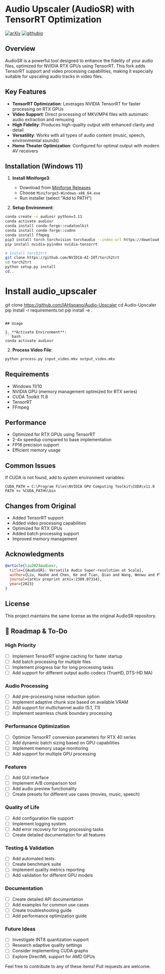 # Audio Upscaler (AudioSR) with TensorRT Optimization

[![arXiv](https://img.shields.io/badge/arXiv-2309.07314-brightgreen.svg?style=flat-square)](https://arxiv.org/abs/2309.07314)  [![githubio](https://img.shields.io/badge/GitHub.io-Audio_Samples-blue?logo=Github&style=flat-square)](https://audioldm.github.io/audiosr)

## Overview

AudioSR is a powerful tool designed to enhance the fidelity of your audio files, optimized for NVIDIA RTX GPUs using TensorRT. This fork adds TensorRT support and video processing capabilities, making it especially suitable for upscaling audio tracks in video files.

## Key Features

- **TensorRT Optimization**: Leverages NVIDIA TensorRT for faster processing on RTX GPUs
- **Video Support**: Direct processing of MKV/MP4 files with automatic audio extraction and remuxing
- **High Fidelity**: Produces high-quality output with enhanced clarity and detail
- **Versatility**: Works with all types of audio content (music, speech, environmental sounds)
- **Home Theater Optimization**: Configured for optimal output with modern AV receivers

## Installation (Windows 11)

1. **Install Miniforge3**:
   - Download from [Miniforge Releases](https://github.com/conda-forge/miniforge/releases)
   - Choose `Miniforge3-Windows-x86_64.exe`
   - Run installer (select "Add to PATH")

2. **Setup Environment**:

```bash
conda create -n audiosr python=3.11
conda activate audiosr
conda install conda-forge::cudatoolkit
conda install conda-forge::cudnn
conda install ffmpeg
pip3 install torch torchvision torchaudio --index-url https://download.pytorch.org/whl/cu118
pip install nvidia-pyindex nvidia-tensorrt

# Install torch2trt
git clone https://github.com/NVIDIA-AI-IOT/torch2trt
cd torch2trt
python setup.py install
cd..
```

# Install audio_upscaler

git clone <https://github.com/IAHispano/Audio-Upscaler>
cd Audio-Upscaler
pip install -r requirements.txt
pip install -e .

```

## Usage

1. **Activate Environment**:
```bash
conda activate audiosr
```

2. **Process Video File**:

```bash
python process.py input_video.mkv output_video.mkv
```

## Requirements

- Windows 11/10
- NVIDIA GPU (memory management optimized for RTX series)
- CUDA Toolkit 11.8
- TensorRT
- FFmpeg

## Performance

- Optimized for RTX GPUs using TensorRT
- 2-4x speedup compared to base implementation
- FP16 precision support
- Efficient memory usage

## Common Issues

If CUDA is not found, add to system environment variables:

```
CUDA_PATH = C:\Program Files\NVIDIA GPU Computing Toolkit\CUDA\v11.8
PATH += %CUDA_PATH%\bin
```

## Changes from Original

- Added TensorRT support
- Added video processing capabilities
- Optimized for RTX GPUs
- Added batch processing support
- Improved memory management

## Acknowledgments


```bibtex
@article{liu2023audiosr,
  title={{AudioSR}: Versatile Audio Super-resolution at Scale},
  author={Liu, Haohe and Chen, Ke and Tian, Qiao and Wang, Wenwu and Plumbley, Mark D},
  journal={arXiv preprint arXiv:2309.07314},
  year={2023}
}
```

## License

This project maintains the same license as the original AudioSR repository.

## 🚀 Roadmap & To-Do

### High Priority

- [ ] Implement TensorRT engine caching for faster startup
- [ ] Add batch processing for multiple files
- [ ] Implement progress bar for long processing tasks
- [ ] Add support for different output audio codecs (TrueHD, DTS-HD MA)

### Audio Processing

- [ ] Add pre-processing noise reduction option
- [ ] Implement adaptive chunk size based on available VRAM
- [ ] Add support for multichannel audio (5.1, 7.1)
- [ ] Implement seamless chunk boundary processing

### Performance Optimization

- [ ] Optimize TensorRT conversion parameters for RTX 40 series
- [ ] Add dynamic batch sizing based on GPU capabilities
- [ ] Implement memory usage monitoring
- [ ] Add support for multiple GPU processing

### Features

- [ ] Add GUI interface
- [ ] Implement A/B comparison tool
- [ ] Add audio preview functionality
- [ ] Create presets for different use cases (movies, music, speech)

### Quality of Life

- [ ] Add configuration file support
- [ ] Implement logging system
- [ ] Add error recovery for long processing tasks
- [ ] Create detailed documentation for all features

### Testing & Validation

- [ ] Add automated tests
- [ ] Create benchmark suite
- [ ] Implement quality metrics reporting
- [ ] Add validation for different GPU models

### Documentation

- [ ] Create detailed API documentation
- [ ] Add examples for common use cases
- [ ] Create troubleshooting guide
- [ ] Add performance optimization guide

### Future Ideas

- [ ] Investigate INT8 quantization support
- [ ] Research adaptive quality settings
- [ ] Consider implementing CUDA graphs
- [ ] Explore DirectML support for AMD GPUs

Feel free to contribute to any of these items! Pull requests are welcome.
